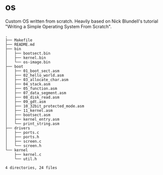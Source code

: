 # os
Custom OS written from scratch.  Heavily based on Nick Blundell's tutorial "Writing a Simple Operating System From Scratch".

```
.
├── Makefile
├── README.md
├── bin
│   ├── bootsect.bin
│   ├── kernel.bin
│   └── os-image.bin
├── boot
│   ├── 01_boot_sect.asm
│   ├── 02_hello_world.asm
│   ├── 03_allocate_char.asm
│   ├── 04_stack.asm
│   ├── 05_function.asm
│   ├── 07_data_segment.asm
│   ├── 08_disk_read.asm
│   ├── 09_gdt.asm
│   ├── 10_32bit_protected_mode.asm
│   ├── 11_kernel.asm
│   ├── bootsect.asm
│   ├── kernel_entry.asm
│   └── print_string.asm
├── drivers
│   ├── ports.c
│   ├── ports.h
│   ├── screen.c
│   └── screen.h
└── kernel
    ├── kernel.c
    └── util.h

4 directories, 24 files
```
